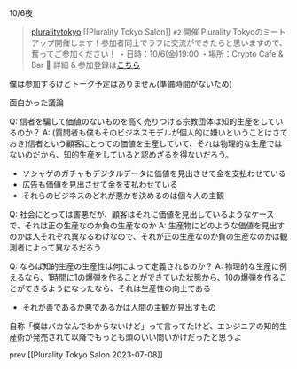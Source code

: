 
10/6夜
> [pluralitytokyo](https://twitter.com/pluralitytokyo/status/1707669487305236727) [[Plurality Tokyo Salon]] `#2` 開催
>  Plurality Tokyoのミートアップ開催します！参加者同士でラフに交流ができたらと思いますので、奮ってご参加ください！
>  ・日時：10/6(金)19:00
>  ・場所：Crypto Cafe & Bar
> 🔽 詳細 & 参加登録は[こちら](https://docs.google.com/forms/d/e/1FAIpQLSfpThGQsqNBp8cM65VzpGMSsDW-KTIdE0lL4Y5vzcaRoA_Zng/viewform)

僕は参加するけどトーク予定はありません(準備時間がないため)

面白かった議論

Q: 信者を騙して価値のないものを高く売りつける宗教団体は知的生産をしているのか？
A: (質問者も僕もそのビジネスモデルが個人的に嫌いということはさておき)信者という顧客にとっての価値を生産していて、それは物理的な生産ではないのだから、知的生産をしていると認めざるを得ないだろう。
- ソシャゲのガチャもデジタルデータに価値を見出させて金を支払わせている
- 広告も価値を見出させて金を支払わせている
- それらのビジネスのどれが悪かを決めるのは個々人の主観

Q: 社会にとっては害悪だが、顧客はそれに価値を見出しているようなケースで、それは正の生産なのか負の生産なのか
A: 生産物にどのような価値を見出すのかは人それぞれ異なるわけなので、それが正の生産なのか負の生産なのかは観測者によって異なるだろう

Q: ならば知的生産の生産性は何によって定義されるのか？
A: 物理的な生産に例えるなら、1時間に1の爆弾を作ることができていた状態から、10の爆弾を作ることができるようになったなら、それは生産性の向上である
- それが善であるか悪であるかは人間の主観が見出すもの

自称「僕はバカなんでわからないけど」って言ってたけど、エンジニアの知的生産術が発売されて以降でもっとも頭のいい問いかけだったと思うよ


prev [[Plurality Tokyo Salon 2023-07-08]]
